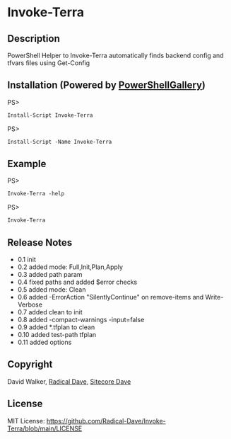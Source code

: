 # Invoke-Terra
## Description
PowerShell Helper to Invoke-Terra automatically finds backend config and tfvars files using Get-Config

## Installation (Powered by [PowerShellGallery](https://powershellgallery.com/packages/Invoke-Terra))
PS>
```ps
Install-Script Invoke-Terra
```

PS>
```ps
Install-Script -Name Invoke-Terra
```

## Example
PS> 
```ps
Invoke-Terra -help
```

PS>
```ps
Invoke-Terra
```

## Release Notes
- 0.1 init
- 0.2 added mode: Full,Init,Plan,Apply
- 0.3 added path param
- 0.4 fixed paths and added $error checks
- 0.5 added mode: Clean
- 0.6 added -ErrorAction "SilentlyContinue" on remove-items and Write-Verbose
- 0.7 added clean to init
- 0.8 added -compact-warnings -input=false
- 0.9 added *.tfplan to clean
- 0.10 added test-path tfplan
- 0.11 added options

## Copyright
David Walker, [Radical Dave](https://github.com/radical-dave), [Sitecore Dave](https://github.com/sitecoredave)

## License
MIT License: https://github.com/Radical-Dave/Invoke-Terra/blob/main/LICENSE

